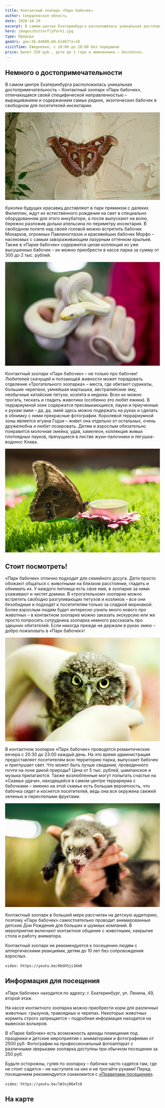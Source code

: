 ```yaml
---
title: Контактный зоопарк «Парк бабочек»
author: Свердловская область
date: 2020-10-19
excerpt: В самом центре Екатеринбурга расположилась уникальная достопримечательность – Контактный зоопарк «Парк бабочек», отличающаяся своей специфической направленностью – выращиванием и содержанием самых редких, экзотических бабочек в свободном для посетителей инсектарии. 
hero: images/butterflyPark1.jpg
type: Природа
geoUri: geo:56.84000,60.61467?z=18
visitTime: Ежедневно, с 10:00 до 20:00 без перерывов
price: Билет 250 руб., дети до 1 года и именинники – бесплатно.
---
```



## Немного о достопримечательности
В самом центре Екатеринбурга расположилась уникальная достопримечательность – Контактный зоопарк «Парк бабочек», отличающаяся своей специфической направленностью – выращиванием и содержанием самых редких, экзотических бабочек в свободном для посетителей инсектарии. 

![Трогательный зоопарк "Парк бабочек", Павлиноглазка Аттакус Атлас](images/parkbabochekekb2.jpg "Павлиноглазка Аттакус Атлас. Источник vk.com/parkbabochekekb")

Куколки будущих красавиц доставляют в парк прямиком с далеких Филиппин, ждут их естественного рождения на свет в специально оборудованном для этого инкубаторе, а после выпускают на волю, бережно разложив дольки апельсина по периметру инсектария. В свободном полете над своей головой можно встретить бабочек Монархов, огромных Павлиноглазок и красивейших бабочек Морфо – насекомых с самым завораживающим лазурным оттенком крыльев. Также в «Парке бабочек» содержится целая коллекция из уже высушенных бабочек – их можно приобрести в кассе парка за сумму от 300 до 2 тыс. рублей.

![Трогательный зоопарк "Парк бабочек", Малочешуйчетый полоз Белоснежка](images/parkbabochekekb1.jpg "Малочешуйчетый полоз Белоснежка. Источник vk.com/parkbabochekekb")

Контактный зоопарк «Парк бабочек» – не только про бабочек! Любителей скачущей и ползающей живности может порадовать отделение «Трогательного зоопарка» – места, где обитают сурикаты, большие черепахи, умнейшая мартышка, австралийские эму, необычные китайские петухи, козлята и индюки. Всех их можно трогать, тискать и гладить животики (особенно это любят ежики). В террариумной зоне содержатся пресмыкающиеся, пауки и приученные к рукам змеи – да, да, змей здесь можно подержать на руках и сделать в обнимку с ними прекрасные фотографии. Королевой террариумной зоны является игуана Годзи – живет она отдельно от остальных, очень дружелюбна и любит позировать. Детям и взрослым обязательно понравится молочная змейка, удав, хамелеон, коллекция живых плотоядных пауков, прячущиеся в листве жуки-палочники и лягушка-водонос Клава.

![Трогательный зоопарк "Парк бабочек", Бабочка Голубая Морфа](images/parkbabochekekb.jpg "Бабочка Голубая Морфа. Источник vk.com/parkbabochekekb")

## Стоит посмотреть!
«Парк бабочек» отлично подходит для семейного досуга. Дети просто обожают общаться с животными на близком расстоянии, гладить и обнимать их. У каждого питомца есть свое имя, в зоопарке за ними ухаживают и чистят домики. В «трогательном» зоопарке можно встретить свободно разгуливающих петухов и козликов – все они безобидные и подходят к посетителям только за сладкой морковкой. Более взрослым людям будет интересно узнать много нового про животных – в контактном зоопарке можно заказать экскурсию или же просто попросить сотрудника зоопарка немного рассказать про здешних обитателей. Если никогда прежде не держали в руках змею – добро пожаловать в «Парк бабочек»!

![Трогательный зоопарк "Парк бабочек", Сыч](images/parkbabochekekb3.jpg "Сыч Соломон. Источник vk.com/parkbabochekekb")

В контактном зоопарке «Парк бабочек» проводятся романтические вечера с 20:30 до 23:00 каждый день. На это время администрация предоставляет посетителям всю территорию парка, выпускает бабочек и приглушает свет. Что может быть лучше свидания, проведенного почти на лоне дикой природы? Цена от 5 тыс. рублей, шампанское и музыка прилагаются. Также возлюбленные могут попытать счастье на «Скамье удачи», находящейся в самом центре террариума с бабочками – именно на этой скамье есть большая вероятность, что бабочка сядет и коснется посетителей, ведь она вся окружена свежей зеленью и переспелыми фруктами.

![Трогательный зоопарк "Парк бабочек", Харек](images/parkbabochekekb4.jpg "Харек Зайка. Источник vk.com/parkbabochekekb")

Контактный зоопарк в большей мере рассчитан на детскую аудиторию, поэтому «Парк бабочек» самостоятельно проводит анимированные детские Дни Рождения для больших и шумных компаний. В мероприятие включают контактное общение с животными, накрытие стола и работу аниматора.

Контактный зоопарк не рекомендуется к посещению людям с аллергическими реакциями, детям до 10 лет без сопровождения взрослых.

`video: https://youtu.be/8bGh5js1Km0`
 
## Информация для посещения
«Парк бабочек» находится по адресу: г. Екатеринбург, ул. Ленина, 49, второй этаж.

На кассе контактного зоопарка можно приобрести корм для различных животных: грызунов, травоядных и черепах. Некоторых животных кормить строго запрещается – подробная информация находится на вывесках вольеров.

В «Парке бабочек» есть возможность аренды помещения под праздники и детские мероприятия с аниматорами и фотографиями от 2500 руб. Фотографии на профессиональный фотоаппарат с различными зверьками зоопарка доступны при обычном посещении за 250 руб.

Будьте осторожны, гуляя по зоопарку – бабочки часто садятся там, где не стоит садится – не наступите на них и не трогайте руками! Перед посещением рекомендуется ознакомится с [«Правилами посещения»](http://bater.ru/o-parke-babochek/pravila-posescheniya/).

`video: https://youtu.be/lWJuj06eTz8`

## На карте